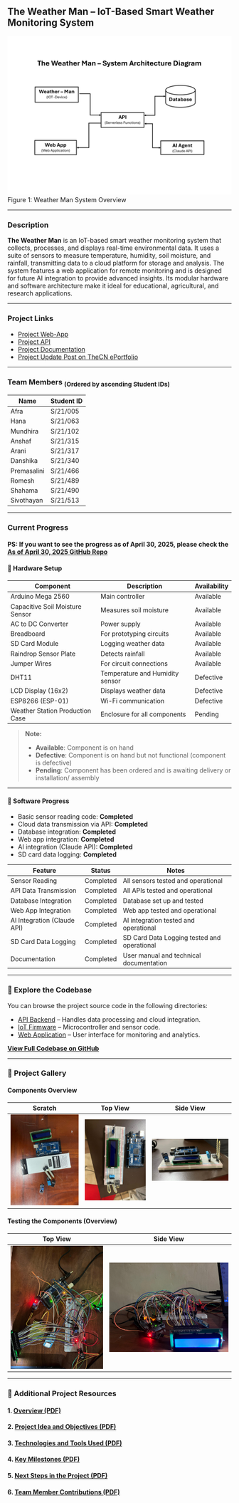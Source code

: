## The Weather Man – IoT-Based Smart Weather Monitoring System

![Scratch](./assets/System-Architecture-Diagram.png)
Figure 1: Weather Man System Overview

---

### Description

**The Weather Man** is an IoT-based smart weather monitoring system that collects, processes, and displays real-time environmental data. It uses a suite of sensors to measure temperature, humidity, soil moisture, and rainfall, transmitting data to a cloud platform for storage and analysis. The system features a web application for remote monitoring and is designed for future AI integration to provide advanced insights. Its modular hardware and software architecture make it ideal for educational, agricultural, and research applications.

---

### Project Links

- [Project Web-App](https://wm.sivothajan.me/)
- [Project API](https://wm.api.sivothajan.me/)
- [Project Documentation](https://gh.sivothajan.me/weather-man/)
- [Project Update Post on TheCN ePortfolio](https://www.thecn.com/SS4922/section/showcase/681252d15bc51c0abd08d563)

---

### Team Members <sub>(Ordered by ascending Student IDs)</sub>

| Name        | Student ID |
| ----------- | ---------- |
| Afra        | S/21/005   |
| Hana        | S/21/063   |
| Mundhira    | S/21/102   |
| Anshaf      | S/21/315   |
| Arani       | S/21/317   |
| Danshika    | S/21/340   |
| Premasalini | S/21/466   |
| Romesh      | S/21/489   |
| Shahama     | S/21/490   |
| Sivothayan  | S/21/513   |

---

### Current Progress

#### PS: If you want to see the progress as of April 30, 2025, please check the [As of April 30, 2025 GitHub Repo](https://github.com/Sivothajan/weather-man/tree/31057a6575f7ccb06b0e44e5aa5a5fb1c9c69691)

#### 🔧 Hardware Setup

| Component                       | Description                     | Availability |
| ------------------------------- | ------------------------------- | ------------ |
| Arduino Mega 2560               | Main controller                 | Available    |
| Capacitive Soil Moisture Sensor | Measures soil moisture          | Available    |
| AC to DC Converter              | Power supply                    | Available    |
| Breadboard                      | For prototyping circuits        | Available    |
| SD Card Module                  | Logging weather data            | Available    |
| Raindrop Sensor Plate           | Detects rainfall                | Available    |
| Jumper Wires                    | For circuit connections         | Available    |
| DHT11                           | Temperature and Humidity sensor | Defective    |
| LCD Display (16x2)              | Displays weather data           | Defective    |
| ESP8266 (ESP-01)                | Wi-Fi communication             | Defective    |
| Weather Station Production Case | Enclosure for all components    | Pending      |

> **Note:**
>
> - **Available**: Component is on hand
> - **Defective**: Component is on hand but not functional (component is defective)
> - **Pending**: Component has been ordered and is awaiting delivery or installation/ assembly

---

#### 🧠 Software Progress

- Basic sensor reading code: **Completed**
- Cloud data transmission via API: **Completed**
- Database integration: **Completed**
- Web app integration: **Completed**
- AI integration (Claude API): **Completed**
- SD card data logging: **Completed**

| Feature                     | Status    | Notes                                        |
| --------------------------- | --------- | -------------------------------------------- |
| Sensor Reading              | Completed | All sensors tested and operational           |
| API Data Transmission       | Completed | All APIs tested and operational              |
| Database Integration        | Completed | Database set up and tested                   |
| Web App Integration         | Completed | Web app tested and operational               |
| AI Integration (Claude API) | Completed | AI integration tested and operational        |
| SD Card Data Logging        | Completed | SD Card Data  Logging tested and operational |
| Documentation               | Completed | User manual and technical documentation      |

---

### 📂 Explore the Codebase

You can browse the project source code in the following directories:

- [API Backend](./codebase/cloud-api/) – Handles data processing and cloud integration.
- [IoT Firmware](./codebase/iot-firmware/) – Microcontroller and sensor code.
- [Web Application](./codebase/web-app/) – User interface for monitoring and analytics.

[**View Full Codebase on GitHub**](./codebase/)

---

### 📸 Project Gallery

#### Components Overview

|             Scratch              |              Top View              |              Side View               |
| :------------------------------: | :--------------------------------: | :----------------------------------: |
| ![Scratch](./assets/scratch.jpg) | ![Top View](./assets/top-view.jpg) | ![Side View](./assets/side-view.jpg) |

#### Testing the Components (Overview)

|                  Top View                  |                  Side View                   |
| :----------------------------------------: | :------------------------------------------: |
| ![Top View](./assets/testing-top-view.jpg) | ![Side View](./assets/testing-side-view.jpg) |

---

### 📄 Additional Project Resources

#### 1. [Overview (PDF)](https://docs.google.com/document/u/0/export?format=pdf&id=1iq8a5iBKrTTMB7sQPUKWmBIXU97_SgjVhMe2k1tvRsc&token=AC4w5VhDhTSrDsiAhWQA620Af3dMpXk3Gg%3A1746645959466&includes_info_params=true&cros_files=false&tab=t.96gwfav4t7xc)

#### 2. [Project Idea and Objectives (PDF)](https://docs.google.com/document/u/0/export?format=pdf&id=1iq8a5iBKrTTMB7sQPUKWmBIXU97_SgjVhMe2k1tvRsc&token=AC4w5VhDhTSrDsiAhWQA620Af3dMpXk3Gg%3A1746645959466&includes_info_params=true&cros_files=false&tab=t.g92esw981gz9)

#### 3. [Technologies and Tools Used (PDF)](https://docs.google.com/document/u/0/export?format=pdf&id=1iq8a5iBKrTTMB7sQPUKWmBIXU97_SgjVhMe2k1tvRsc&token=AC4w5VhDhTSrDsiAhWQA620Af3dMpXk3Gg%3A1746645959466&includes_info_params=true&cros_files=false&tab=t.6gdcqmf810ir)

#### 4. [Key Milestones (PDF)](https://docs.google.com/document/u/0/export?format=pdf&id=1iq8a5iBKrTTMB7sQPUKWmBIXU97_SgjVhMe2k1tvRsc&token=AC4w5VhDhTSrDsiAhWQA620Af3dMpXk3Gg%3A1746645959466&includes_info_params=true&cros_files=false&tab=t.352kmqro7dcw)

#### 5. [Next Steps in the Project (PDF)](https://docs.google.com/document/u/0/export?format=pdf&id=1iq8a5iBKrTTMB7sQPUKWmBIXU97_SgjVhMe2k1tvRsc&token=AC4w5VhDhTSrDsiAhWQA620Af3dMpXk3Gg%3A1746645959466&includes_info_params=true&cros_files=false&tab=t.82fjv0w53kl6)

#### 6. [Team Member Contributions (PDF)](https://docs.google.com/document/u/0/export?format=pdf&id=1iq8a5iBKrTTMB7sQPUKWmBIXU97_SgjVhMe2k1tvRsc&token=AC4w5VhDhTSrDsiAhWQA620Af3dMpXk3Gg%3A1746645959466&includes_info_params=true&cros_files=false&tab=t.hy0auzrr64b2)
